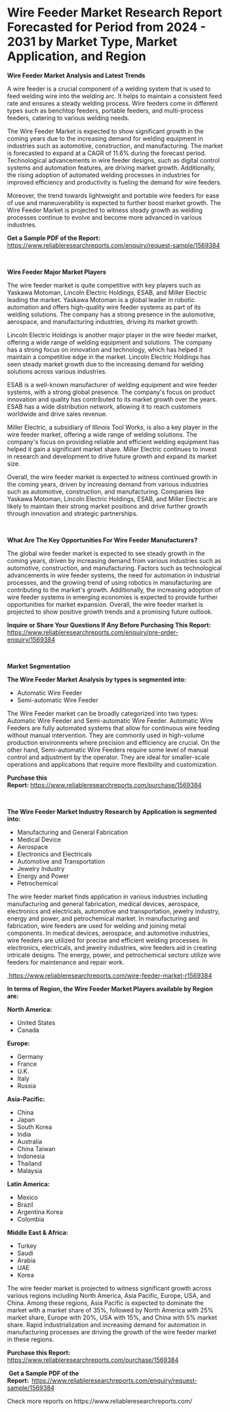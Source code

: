 <p><h1>Wire Feeder Market Research Report Forecasted for Period from 2024 -  2031 by Market Type, Market Application, and Region</h1></p><p><strong>Wire Feeder Market Analysis and Latest Trends</strong></p>
<p><p>A wire feeder is a crucial component of a welding system that is used to feed welding wire into the welding arc. It helps to maintain a consistent feed rate and ensures a steady welding process. Wire feeders come in different types such as benchtop feeders, portable feeders, and multi-process feeders, catering to various welding needs.</p><p>The Wire Feeder Market is expected to show significant growth in the coming years due to the increasing demand for welding equipment in industries such as automotive, construction, and manufacturing. The market is forecasted to expand at a CAGR of 11.6% during the forecast period. Technological advancements in wire feeder designs, such as digital control systems and automation features, are driving market growth. Additionally, the rising adoption of automated welding processes in industries for improved efficiency and productivity is fueling the demand for wire feeders.</p><p>Moreover, the trend towards lightweight and portable wire feeders for ease of use and maneuverability is expected to further boost market growth. The Wire Feeder Market is projected to witness steady growth as welding processes continue to evolve and become more advanced in various industries.</p></p>
<p><strong>Get a Sample PDF of the Report:&nbsp;</strong> <a href="https://www.reliableresearchreports.com/enquiry/request-sample/1569384">https://www.reliableresearchreports.com/enquiry/request-sample/1569384</a></p>
<p>&nbsp;</p>
<p><strong>Wire Feeder Major Market Players</strong></p>
<p><p>The wire feeder market is quite competitive with key players such as Yaskawa Motoman, Lincoln Electric Holdings, ESAB, and Miller Electric leading the market. Yaskawa Motoman is a global leader in robotic automation and offers high-quality wire feeder systems as part of its welding solutions. The company has a strong presence in the automotive, aerospace, and manufacturing industries, driving its market growth.</p><p>Lincoln Electric Holdings is another major player in the wire feeder market, offering a wide range of welding equipment and solutions. The company has a strong focus on innovation and technology, which has helped it maintain a competitive edge in the market. Lincoln Electric Holdings has seen steady market growth due to the increasing demand for welding solutions across various industries.</p><p>ESAB is a well-known manufacturer of welding equipment and wire feeder systems, with a strong global presence. The company's focus on product innovation and quality has contributed to its market growth over the years. ESAB has a wide distribution network, allowing it to reach customers worldwide and drive sales revenue.</p><p>Miller Electric, a subsidiary of Illinois Tool Works, is also a key player in the wire feeder market, offering a wide range of welding solutions. The company's focus on providing reliable and efficient welding equipment has helped it gain a significant market share. Miller Electric continues to invest in research and development to drive future growth and expand its market size.</p><p>Overall, the wire feeder market is expected to witness continued growth in the coming years, driven by increasing demand from various industries such as automotive, construction, and manufacturing. Companies like Yaskawa Motoman, Lincoln Electric Holdings, ESAB, and Miller Electric are likely to maintain their strong market positions and drive further growth through innovation and strategic partnerships.</p></p>
<p>&nbsp;</p>
<p><strong>What Are The Key Opportunities For Wire Feeder Manufacturers?</strong></p>
<p><p>The global wire feeder market is expected to see steady growth in the coming years, driven by increasing demand from various industries such as automotive, construction, and manufacturing. Factors such as technological advancements in wire feeder systems, the need for automation in industrial processes, and the growing trend of using robotics in manufacturing are contributing to the market's growth. Additionally, the increasing adoption of wire feeder systems in emerging economies is expected to provide further opportunities for market expansion. Overall, the wire feeder market is projected to show positive growth trends and a promising future outlook.</p></p>
<p><strong>Inquire or Share Your Questions If Any Before Purchasing This Report:</strong> <a href="https://www.reliableresearchreports.com/enquiry/pre-order-enquiry/1569384">https://www.reliableresearchreports.com/enquiry/pre-order-enquiry/1569384</a></p>
<p>&nbsp;</p>
<p><strong>Market Segmentation</strong></p>
<p><strong>The Wire Feeder Market Analysis by types is segmented into:</strong></p>
<p><ul><li>Automatic Wire Feeder</li><li>Semi-automatic Wire Feeder</li></ul></p>
<p><p>The Wire Feeder market can be broadly categorized into two types: Automatic Wire Feeder and Semi-automatic Wire Feeder. Automatic Wire Feeders are fully automated systems that allow for continuous wire feeding without manual intervention. They are commonly used in high-volume production environments where precision and efficiency are crucial. On the other hand, Semi-automatic Wire Feeders require some level of manual control and adjustment by the operator. They are ideal for smaller-scale operations and applications that require more flexibility and customization.</p></p>
<p><strong>Purchase this Report:&nbsp;</strong><a href="https://www.reliableresearchreports.com/purchase/1569384">https://www.reliableresearchreports.com/purchase/1569384</a></p>
<p>&nbsp;</p>
<p><strong>The Wire Feeder Market Industry Research by Application is segmented into:</strong></p>
<p><ul><li>Manufacturing and General Fabrication</li><li>Medical Device</li><li>Aerospace</li><li>Electronics and Electricals</li><li>Automotive and Transportation</li><li>Jewelry Industry</li><li>Energy and Power</li><li>Petrochemical</li></ul></p>
<p><p>The wire feeder market finds application in various industries including manufacturing and general fabrication, medical devices, aerospace, electronics and electricals, automotive and transportation, jewelry industry, energy and power, and petrochemical market. In manufacturing and fabrication, wire feeders are used for welding and joining metal components. In medical devices, aerospace, and automotive industries, wire feeders are utilized for precise and efficient welding processes. In electronics, electricals, and jewelry industries, wire feeders aid in creating intricate designs. The energy, power, and petrochemical sectors utilize wire feeders for maintenance and repair work.</p></p>
<p><a href="https://www.reliableresearchreports.com/wire-feeder-market-r1569384">&nbsp;https://www.reliableresearchreports.com/wire-feeder-market-r1569384</a></p>
<p><strong>In terms of Region, the Wire Feeder Market Players available by Region are:</strong></p>
<p>
    <p> <strong> North America: </strong>
        <ul>
            <li>United States</li>
            <li>Canada</li>
        </ul>
        </p> 
    <p> <strong> Europe: </strong>
        <ul>
            <li>Germany</li>
            <li>France</li>
            <li>U.K.</li>
            <li>Italy</li>
            <li>Russia</li>
        </ul>
        </p> 
    <p> <strong> Asia-Pacific: </strong>
        <ul>
            <li>China</li>
            <li>Japan</li>
            <li>South Korea</li>
            <li>India</li>
            <li>Australia</li>
            <li>China Taiwan</li>
            <li>Indonesia</li>
            <li>Thailand</li>
            <li>Malaysia</li>
        </ul>
        </p> 
    <p> <strong> Latin America: </strong>
        <ul>
            <li>Mexico</li>
            <li>Brazil</li>
            <li>Argentina Korea</li>
            <li>Colombia</li>
        </ul>
        </p> 
    <p> <strong> Middle East & Africa: </strong>
        <ul>
            <li>Turkey</li>
            <li>Saudi</li>
            <li>Arabia</li>
            <li>UAE</li>
            <li>Korea</li>
        </ul>
    </p>
    </p>
<p><p>The wire feeder market is projected to witness significant growth across various regions including North America, Asia Pacific, Europe, USA, and China. Among these regions, Asia Pacific is expected to dominate the market with a market share of 35%, followed by North America with 25% market share, Europe with 20%, USA with 15%, and China with 5% market share. Rapid industrialization and increasing demand for automation in manufacturing processes are driving the growth of the wire feeder market in these regions.</p></p>
<p><strong>Purchase this Report: </strong><a href="https://www.reliableresearchreports.com/purchase/1569384">https://www.reliableresearchreports.com/purchase/1569384</a></p>
<p>&nbsp;<strong>Get a Sample PDF of the Report:&nbsp;&nbsp;</strong><a href="https://www.reliableresearchreports.com/enquiry/request-sample/1569384">https://www.reliableresearchreports.com/enquiry/request-sample/1569384</a></p>
<p><strong></strong></p>
<p>Check more reports on https://www.reliableresearchreports.com/</p>